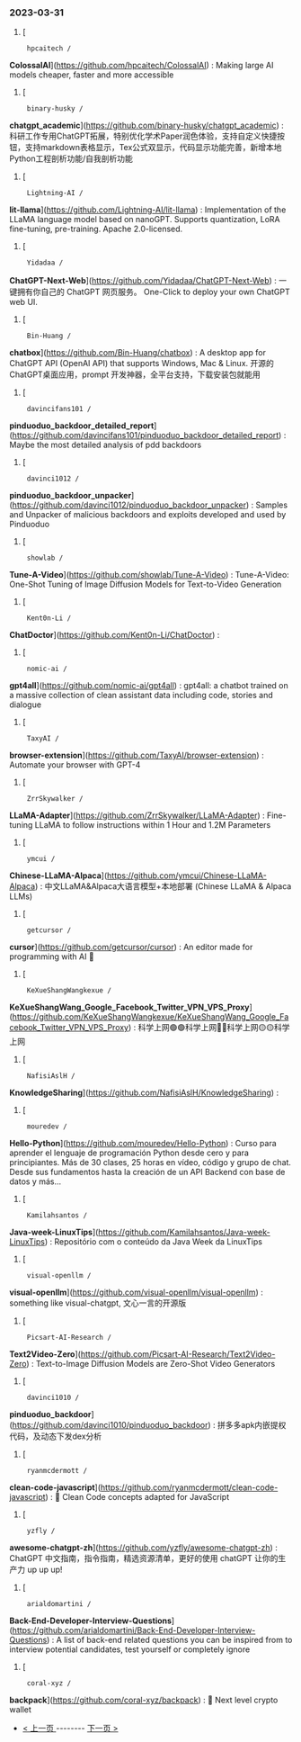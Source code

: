 ### 2023-03-31 
1. [
    

        hpcaitech /
**ColossalAI**](https://github.com/hpcaitech/ColossalAI) : Making large AI models cheaper, faster and more accessible
1. [
    

        binary-husky /
**chatgpt_academic**](https://github.com/binary-husky/chatgpt_academic) : 科研工作专用ChatGPT拓展，特别优化学术Paper润色体验，支持自定义快捷按钮，支持markdown表格显示，Tex公式双显示，代码显示功能完善，新增本地Python工程剖析功能/自我剖析功能
1. [
    

        Lightning-AI /
**lit-llama**](https://github.com/Lightning-AI/lit-llama) : Implementation of the LLaMA language model based on nanoGPT. Supports quantization, LoRA fine-tuning, pre-training. Apache 2.0-licensed.
1. [
    

        Yidadaa /
**ChatGPT-Next-Web**](https://github.com/Yidadaa/ChatGPT-Next-Web) : 一键拥有你自己的 ChatGPT 网页服务。 One-Click to deploy your own ChatGPT web UI.
1. [
    

        Bin-Huang /
**chatbox**](https://github.com/Bin-Huang/chatbox) : A desktop app for ChatGPT API (OpenAI API) that supports Windows, Mac & Linux. 开源的ChatGPT桌面应用，prompt 开发神器，全平台支持，下载安装包就能用
1. [
    

        davincifans101 /
**pinduoduo_backdoor_detailed_report**](https://github.com/davincifans101/pinduoduo_backdoor_detailed_report) : Maybe the most detailed analysis of pdd backdoors
1. [
    

        davinci1012 /
**pinduoduo_backdoor_unpacker**](https://github.com/davinci1012/pinduoduo_backdoor_unpacker) : Samples and Unpacker of malicious backdoors and exploits developed and used by Pinduoduo
1. [
    

        showlab /
**Tune-A-Video**](https://github.com/showlab/Tune-A-Video) : Tune-A-Video: One-Shot Tuning of Image Diffusion Models for Text-to-Video Generation
1. [
    

        Kent0n-Li /
**ChatDoctor**](https://github.com/Kent0n-Li/ChatDoctor) : 
1. [
    

        nomic-ai /
**gpt4all**](https://github.com/nomic-ai/gpt4all) : gpt4all: a chatbot trained on a massive collection of clean assistant data including code, stories and dialogue
1. [
    

        TaxyAI /
**browser-extension**](https://github.com/TaxyAI/browser-extension) : Automate your browser with GPT-4
1. [
    

        ZrrSkywalker /
**LLaMA-Adapter**](https://github.com/ZrrSkywalker/LLaMA-Adapter) : Fine-tuning LLaMA to follow instructions within 1 Hour and 1.2M Parameters
1. [
    

        ymcui /
**Chinese-LLaMA-Alpaca**](https://github.com/ymcui/Chinese-LLaMA-Alpaca) : 中文LLaMA&Alpaca大语言模型+本地部署 (Chinese LLaMA & Alpaca LLMs)
1. [
    

        getcursor /
**cursor**](https://github.com/getcursor/cursor) : An editor made for programming with AI 🤖
1. [
    

        KeXueShangWangkexue /
**KeXueShangWang_Google_Facebook_Twitter_VPN_VPS_Proxy**](https://github.com/KeXueShangWangkexue/KeXueShangWang_Google_Facebook_Twitter_VPN_VPS_Proxy) : 科学上网🟢🟢科学上网🔴🔴科学上网🟡🟡科学上网
1. [
    

        NafisiAslH /
**KnowledgeSharing**](https://github.com/NafisiAslH/KnowledgeSharing) : 
1. [
    

        mouredev /
**Hello-Python**](https://github.com/mouredev/Hello-Python) : Curso para aprender el lenguaje de programación Python desde cero y para principiantes. Más de 30 clases, 25 horas en vídeo, código y grupo de chat. Desde sus fundamentos hasta la creación de un API Backend con base de datos y más...
1. [
    

        Kamilahsantos /
**Java-week-LinuxTips**](https://github.com/Kamilahsantos/Java-week-LinuxTips) : Repositório com o conteúdo da Java Week da LinuxTips
1. [
    

        visual-openllm /
**visual-openllm**](https://github.com/visual-openllm/visual-openllm) : something like visual-chatgpt, 文心一言的开源版
1. [
    

        Picsart-AI-Research /
**Text2Video-Zero**](https://github.com/Picsart-AI-Research/Text2Video-Zero) : Text-to-Image Diffusion Models are Zero-Shot Video Generators
1. [
    

        davinci1010 /
**pinduoduo_backdoor**](https://github.com/davinci1010/pinduoduo_backdoor) : 拼多多apk内嵌提权代码，及动态下发dex分析
1. [
    

        ryanmcdermott /
**clean-code-javascript**](https://github.com/ryanmcdermott/clean-code-javascript) : 🛁 Clean Code concepts adapted for JavaScript
1. [
    

        yzfly /
**awesome-chatgpt-zh**](https://github.com/yzfly/awesome-chatgpt-zh) : ChatGPT 中文指南，指令指南，精选资源清单，更好的使用 chatGPT 让你的生产力 up up up!
1. [
    

        arialdomartini /
**Back-End-Developer-Interview-Questions**](https://github.com/arialdomartini/Back-End-Developer-Interview-Questions) : A list of back-end related questions you can be inspired from to interview potential candidates, test yourself or completely ignore
1. [
    

        coral-xyz /
**backpack**](https://github.com/coral-xyz/backpack) : 🎒 Next level crypto wallet 

- [ < 上一页 ](https://github.com/able8/github-trending-daily-record/blob/master/2023-03-30.md) -------- [ 下一页 > ](https://github.com/able8/github-trending-daily-record/blob/master/2023-04-01.md)
